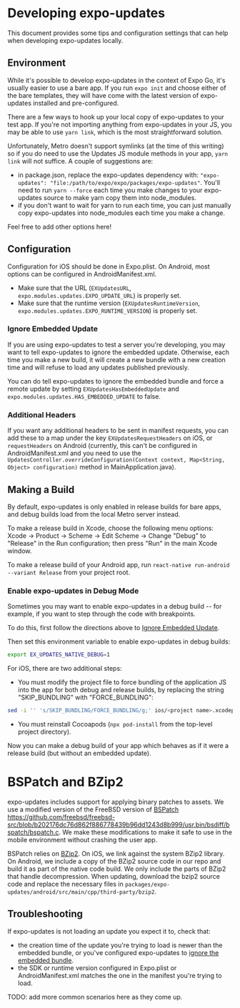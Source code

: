 # Developing expo-updates

This document provides some tips and configuration settings that can help when developing expo-updates locally.

## Environment

While it's possible to develop expo-updates in the context of Expo Go, it's usually easier to use a bare app. If you run `expo init` and choose either of the bare templates, they will have come with the latest version of expo-updates installed and pre-configured.

There are a few ways to hook up your local copy of expo-updates to your test app. If you're not importing anything from expo-updates in your JS, you may be able to use `yarn link`, which is the most straightforward solution.

Unfortunately, Metro doesn't support symlinks (at the time of this writing) so if you do need to use the Updates JS module methods in your app, `yarn link` will not suffice. A couple of suggestions are:

- in package.json, replace the expo-updates dependency with: `"expo-updates": "file:/path/to/expo/expo/packages/expo-updates"`. You'll need to run `yarn --force` each time you make changes to your expo-updates source to make yarn copy them into node_modules.
- if you don't want to wait for yarn to run each time, you can just manually copy expo-updates into node_modules each time you make a change.

Feel free to add other options here!

## Configuration

Configuration for iOS should be done in Expo.plist. On Android, most options can be configured in AndroidManifest.xml.

- Make sure that the URL (`EXUpdatesURL`, `expo.modules.updates.EXPO_UPDATE_URL`) is properly set.
- Make sure that the runtime version (`EXUpdatesRuntimeVersion`, `expo.modules.updates.EXPO_RUNTIME_VERSION`) is properly set.

### Ignore Embedded Update

If you are using expo-updates to test a server you're developing, you may want to tell expo-updates to ignore the embedded update. Otherwise, each time you make a new build, it will create a new bundle with a new creation time and will refuse to load any updates published previously.

You can do tell expo-updates to ignore the embedded bundle and force a remote update by setting `EXUpdatesHasEmbeddedUpdate` and `expo.modules.updates.HAS_EMBEDDED_UPDATE` to false.

### Additional Headers

If you want any additional headers to be sent in manifest requests, you can add these to a map under the key `EXUpdatesRequestHeaders` on iOS, or `requestHeaders` on Android (currently, this can't be configured in AndroidManifest.xml and you need to use the `UpdatesController.overrideConfiguration(Context context, Map<String, Object> configuration)` method in MainApplication.java).

## Making a Build

By default, expo-updates is only enabled in release builds for bare apps, and debug builds load from the local Metro server instead.

To make a release build in Xcode, choose the following menu options: Xcode → Product → Scheme → Edit Scheme → Change "Debug" to "Release" in the Run configuration; then press "Run" in the main Xcode window.

To make a release build of your Android app, run `react-native run-android --variant Release` from your project root.

### Enable expo-updates in Debug Mode

Sometimes you may want to enable expo-updates in a debug build -- for example, if you want to step through the code with breakpoints.

To do this, first follow the directions above to [Ignore Embedded Update](#ignore-embedded-update).

Then set this environment variable to enable expo-updates in debug builds:

```bash
export EX_UPDATES_NATIVE_DEBUG=1
```

For iOS, there are two additional steps:

- You must modify the project file to force bundling of the application JS into the app for both debug and release builds, by replacing the string "SKIP_BUNDLING" with "FORCE_BUNDLING":

```bash
sed -i '' 's/SKIP_BUNDLING/FORCE_BUNDLING/g;' ios/<project name>.xcodeproj/project.pbxproj
```

- You must reinstall Cocoapods (`npx pod-install` from the top-level project directory).

Now you can make a debug build of your app which behaves as if it were a release build (but without an embedded update).

# BSPatch and BZip2

expo-updates includes support for applying binary patches to assets.
We use a modified version of the FreeBSD version of [BSPatch](https://github.com/freebsd/freebsd-src/blob/main/usr.bin/bsdiff/bspatch/bspatch.c)
https://github.com/freebsd/freebsd-src/blob/b202176dc76d862f886778439b96dd1243d8b999/usr.bin/bsdiff/bspatch/bspatch.c. We make these modifications to make it safe to use in the mobile environment without crashing the user app.

BSPatch relies on [BZip2](https://www.sourceware.org/bzip2/downloads.html). On iOS, we link against the system BZip2 library. On Android, we include a copy of the BZip2 source code in our repo and build it as part of the native code build. We only include the parts of BZip2 that handle decompression. When updating, download the bzip2 source code and replace the necessary files in `packages/expo-updates/android/src/main/cpp/third-party/bzip2`.

## Troubleshooting

If expo-updates is not loading an update you expect it to, check that:

- the creation time of the update you're trying to load is newer than the embedded bundle, or you've configured expo-updates to [ignore the embedded bundle](#ignore-embedded-update).
- the SDK or runtime version configured in Expo.plist or AndroidManifest.xml matches the one in the manifest you're trying to load.

TODO: add more common scenarios here as they come up.
